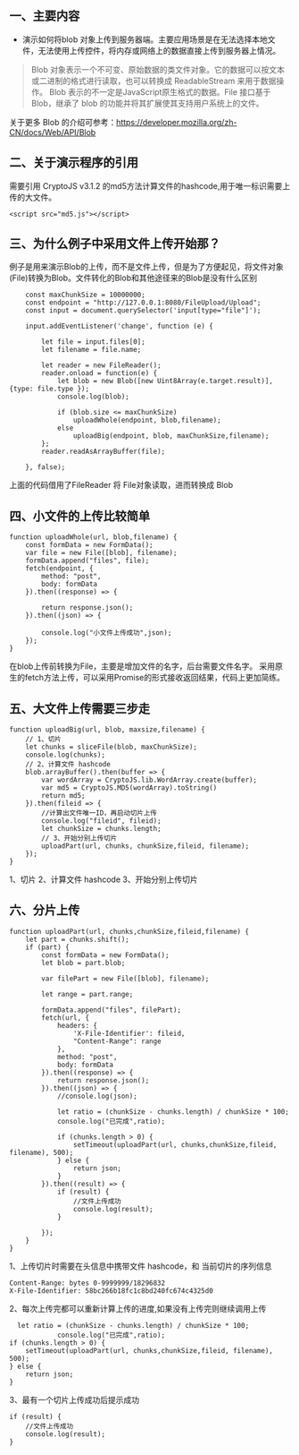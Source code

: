 ## 一、主要内容
- 演示如何将blob 对象上传到服务器端。主要应用场景是在无法选择本地文件，无法使用上传控件，将内存或网络上的数据直接上传到服务器上情况。


>Blob 对象表示一个不可变、原始数据的类文件对象。它的数据可以按文本或二进制的格式进行读取，也可以转换成 ReadableStream 来用于数据操作。 
Blob 表示的不一定是JavaScript原生格式的数据。File 接口基于Blob，继承了 blob 的功能并将其扩展使其支持用户系统上的文件。

关于更多 Blob 的介绍可参考：https://developer.mozilla.org/zh-CN/docs/Web/API/Blob

## 二、关于演示程序的引用

需要引用 CryptoJS v3.1.2  的md5方法计算文件的hashcode,用于唯一标识需要上传的大文件。

```
<script src="md5.js"></script>
```

## 三、为什么例子中采用文件上传开始那？

例子是用来演示Blob的上传，而不是文件上传，但是为了方便起见，将文件对象(File)转换为Blob。文件转化的Blob和其他途径来的Blob是没有什么区别

```
    const maxChunkSize = 10000000;
    const endpoint = "http://127.0.0.1:8080/FileUpload/Upload";
    const input = document.querySelector('input[type="file"]');

    input.addEventListener('change', function (e) {
        
        let file = input.files[0];
        let filename = file.name;
        
        let reader = new FileReader();
        reader.onload = function(e) {
            let blob = new Blob([new Uint8Array(e.target.result)], {type: file.type });
            console.log(blob);

            if (blob.size <= maxChunkSize)
                uploadWhole(endpoint, blob,filename);
            else
                uploadBig(endpoint, blob, maxChunkSize,filename);
        };
        reader.readAsArrayBuffer(file);
        
    }, false);
```

上面的代码借用了FileReader 将 File对象读取，进而转换成 Blob

## 四、小文件的上传比较简单

```
function uploadWhole(url, blob,filename) {
    const formData = new FormData();
    var file = new File([blob], filename);
    formData.append("files", file);
    fetch(endpoint, {
        method: "post",
        body: formData
    }).then((response) => {

        return response.json();
    }).then((json) => {
        
        console.log("小文件上传成功",json);
    });
}
```
在blob上传前转换为File，主要是增加文件的名字，后台需要文件名字。
采用原生的fetch方法上传，可以采用Promise的形式接收返回结果，代码上更加简练。



## 五、大文件上传需要三步走

```
function uploadBig(url, blob, maxsize,filename) {
    // 1、切片
    let chunks = sliceFile(blob, maxChunkSize);
    console.log(chunks);
    // 2、计算文件 hashcode 
    blob.arrayBuffer().then(buffer => {
        var wordArray = CryptoJS.lib.WordArray.create(buffer);
        var md5 = CryptoJS.MD5(wordArray).toString()
        return md5;
    }).then(fileid => {
        //计算出文件唯一ID，再启动切片上传
        console.log("fileid", fileid);
        let chunkSize = chunks.length;
        // 3、开始分别上传切片
        uploadPart(url, chunks, chunkSize,fileid, filename);
    });
}
```
1、切片
2、计算文件 hashcode
3、开始分别上传切片

## 六、分片上传

```
function uploadPart(url, chunks,chunkSize,fileid,filename) {
    let part = chunks.shift();
    if (part) {
        const formData = new FormData();
        let blob = part.blob;
        
        var filePart = new File([blob], filename);
        
        let range = part.range;

        formData.append("files", filePart);
        fetch(url, {
            headers: {
                'X-File-Identifier': fileid,
                "Content-Range": range
            },
            method: "post",
            body: formData
        }).then((response) => {
            return response.json();
        }).then((json) => {
            //console.log(json);

            let ratio = (chunkSize - chunks.length) / chunkSize * 100;
            console.log("已完成",ratio);

            if (chunks.length > 0) {
                setTimeout(uploadPart(url, chunks,chunkSize,fileid, filename), 500);
            } else {
                return json;
            }
        }).then((result) => {
            if (result) {
                //文件上传成功
                console.log(result);
            }

        });
    }
}
```
1、上传切片时需要在头信息中携带文件 hashcode，和 当前切片的序列信息

```
Content-Range: bytes 0-9999999/18296832
X-File-Identifier: 58bc266b18fc1c8bd240fc674c4325d0
```

2、每次上传完都可以重新计算上传的进度,如果没有上传完则继续调用上传

```
  let ratio = (chunkSize - chunks.length) / chunkSize * 100;
            console.log("已完成",ratio);
if (chunks.length > 0) {
    setTimeout(uploadPart(url, chunks,chunkSize,fileid, filename), 500);
} else {
    return json;
}
```
3、最有一个切片上传成功后提示成功

```
if (result) {
    //文件上传成功
    console.log(result);
}
```
